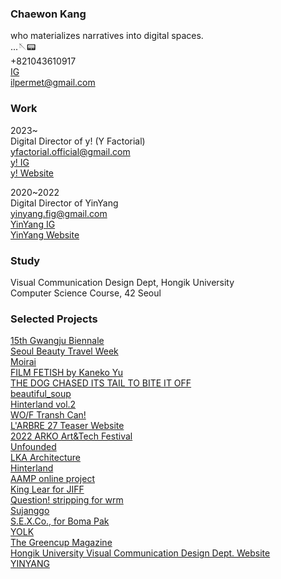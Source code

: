 ### Chaewon Kang

who materializes narratives into digital spaces.<br/>
...🪡📟
<br/>
+821043610917<br/>
[IG](https://instagram.com/sensemkr)<br/>
ilpermet@gmail.com

### Work

2023~<br/>
Digital Director of y! (Y Factorial)<br/>
yfactorial.official@gmail.com<br/>
[y! IG](https://instagram.com/yfactorial)<br/>
[y! Website](https://yfactorial.com)<br/>

2020~2022<br/>
Digital Director of YinYang<br/>
yinyang.fig@gmail.com
<br /> [YinYang IG](https://instagram.com/yinyang.fig)
<br /> [YinYang Website](https://yin-yang.work)


### Study

Visual Communication Design Dept, Hongik University <br />
Computer Science Course, 42 Seoul

### Selected Projects

[15th Gwangju Biennale](https://www.15gwangjubiennale.com/)<br />
[Seoul Beauty Travel Week](https://www.seoulbeautytravel.com/kr)<br />
[Moirai](https://moiraimoirai.com)<br />
[FILM FETISH by Kaneko Yu](https://filmfetish-nextjs.vercel.app)<br />
[THE DOG CHASED ITS TAIL TO BITE IT OFF](https://the-dog-chased-its-tail-to-bite-it-off.vercel.app)<br />
[beautiful_soup](https://beautifulsoup.org) <br />
[Hinterland vol.2](https://v2.hinterland.kr) <br />
[WO/F Transh Can!](https://mystrengthistrashcan.com) <br />
[L'ARBRE 27 Teaser Website](https://larbre27.com)<br />
[2022 ARKO Art&Tech Festival](https://fable-net-earth.art/) <br />
[Unfounded](https://areyoulost.xyz) <br />
[LKA Architecture](https://leehongkim.com/)<br />
[Hinterland](https://hinterland.kr) <br />
[AAMP online project](https://becominglocal.a-amp.org) <br />
[King Lear for JIFF](https://www.mygravemypeace.com/)<br />
[Question! stripping for wrm](https://boom-wrm.kr)<br />
[Sujanggo](https://sujanggo.com)<br />
[S.E.X.Co., for Boma Pak](https://s-e-x-co.com)<br />
[YOLK](https://y-o-l-k.com)<br/>
[The Greencup Magazine](https://magazine.thegreencup.co.kr) <br />
[Hongik University Visual Communication Design Dept. Website](https://sidi.hongik.ac.kr)<br />
[YINYANG](https://yin-yang.work)<br />




